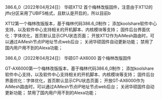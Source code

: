386.6_0（2022年04月24日）
华硕XT12 首个梅林改版固件，注意由于XT12的jffs分区采用了UBIFS格式，且默认是开启的，所以目前b

XT12第一个梅林改版版本，基于梅林代码386.6_0制作；
添加koolshare软件中心支持，以及软件中心支持相关的开机脚本、内核模块等支持；
固件后台界面优化：字体优化，首页默认显示CPU状态页面；
开放XT12作为AiMesh路由时，可以通过AiMesh节点IP地址节点web后台；
关闭华硕固件自动更新功能；
禁用了国内用户用不到的Alexa功能；

386.6_0（2022年04月24日）
华硕GT-AX6000 首个梅林改版固件

GT-AX6000第一个梅林改版版本，基于梅林代码386.6_0制作；
添加koolshare软件中心支持，以及软件中心支持相关的开机脚本、内核模块等支持；
固件后台界面优化：字体优化，首页默认显示CPU状态页面；
开放GT-AX6000作为AiMesh路由时，可以通过AiMesh节点IP地址节点web后台；
关闭华硕固件自动更新功能；
禁用了国内用户用不到的Alexa功能；
